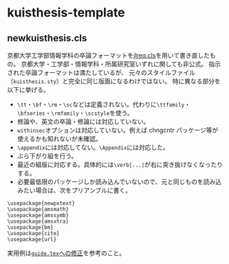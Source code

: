 # kuisthesis-template

## newkuisthesis.cls

京都大学工学部情報学科の卒論フォーマットを[jlreq.cls](https://github.com/abenori/jlreq)を用いて書き直したもの。
京都大学・工学部・情報学科・所属研究室いずれに関しても非公式。
指示された卒論フォーマットは満たしているが、
元々のスタイルファイル（`kuisthesis.sty`）と完全に同じ版面になるわけではない。
特に異なる部分を以下に挙げる。

- `\tt`・`\bf`・`\rm`・`\sc`などは定義されない。代わりに`\ttfamily`・`\bfseries`・`\rmfamily`・`\scstyle`を使う。
- 修論や、英文の卒論・修論には対応していない。
- `withinsec`オプションは対応していない。例えば chngcntr パッケージ等が使えるかも知れないが未確認。
- `\appendix`には対応してない。`\Appendix`には対応した。
- ぶら下がり組を行う。
- 最近の組版に対応する。具体的には`\verb|...|`が右に突き抜けなくなったりする。
- 必要最低限のパッケージしか読み込んでいないので、元と同じものを読み込みたい場合は、次をプリアンブルに書く。

```
\usepackage{newpxtext}
\usepackage{amsmath}
\usepackage{amssymb}
\usepackage{amsxtra}
\usepackage{bm}
\usepackage{cite}
\usepackage{url}
```

実用例は[`guide.tex`への修正](https://github.com/ushitora-anqou/kuisthesis-template/commit/ebb13e2f108393d4b972abdd5967288d671a3891#diff-4cbaca92b8ae177a86f3180fd3b718ac06757c25cbf99f145dd176a811edf13d)を参考のこと。